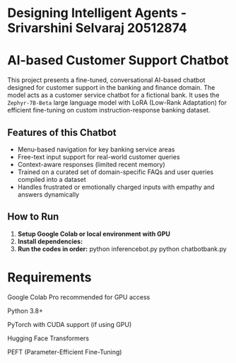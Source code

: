 # Designing Intelligent Agents - Srivarshini Selvaraj 20512874
# AI-based Customer Support Chatbot

This project presents a fine-tuned, conversational AI-based chatbot designed for customer support in the banking and finance domain. The model acts as a customer service chatbot for a fictional bank.  It uses the `Zephyr-7B-Beta` large language model with LoRA (Low-Rank Adaptation) for efficient fine-tuning on custom instruction-response banking dataset.

## Features of this Chatbot

- Menu-based navigation for key banking service areas
- Free-text input support for real-world customer queries
- Context-aware responses (limited recent memory)
- Trained on a curated set of domain-specific FAQs and user queries compiled into a dataset
- Handles frustrated or emotionally charged inputs with empathy and answers dynamically

## How to Run

1. **Setup Google Colab or local environment with GPU**
2. **Install dependencies:**
3. **Run the codes in order:**
  python inferencebot.py
  python chatbotbank.py

# Requirements

Google Colab Pro recommended for GPU access

Python 3.8+

PyTorch with CUDA support (if using GPU)

Hugging Face Transformers

PEFT (Parameter-Efficient Fine-Tuning)
